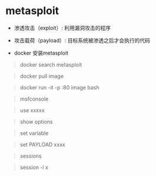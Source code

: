 # metasploit

* 渗透攻击（exploit）: 利用漏洞攻击的程序
* 攻击载荷（payload）: 目标系统被渗透之后才会执行的代码

* docker 安装metasploit
> docker search metasploit

> docker pull image

> docker run -it -p :80 image bash


> msfconsole

> use xxxxx

> show options

> set variable

> set PAYLOAD xxxx

> sessions

> session -l x

